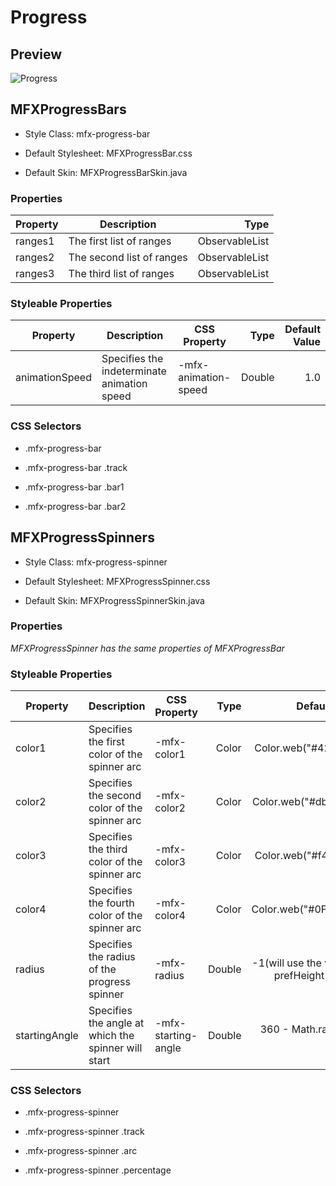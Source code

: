 # Progress

## Preview

<img src="https://imgur.com/2E6X3uJ.gif" alt="Progress" border="0">

## MFXProgressBars

- Style Class: mfx-progress-bar

- Default Stylesheet: MFXProgressBar.css

- Default Skin: MFXProgressBarSkin.java

### Properties

| Property | Description               | Type           |
| -------- | ------------------------- | --------------:|
| ranges1  | The first list of ranges  | ObservableList |
| ranges2  | The second list of ranges | ObservableList |
| ranges3  | The third list of ranges  | ObservableList |

### Styleable Properties

| Property       | Description                                 | CSS Property         | Type   | Default Value |
| -------------- | ------------------------------------------- | -------------------- | ------:| -------------:|
| animationSpeed | Specifies the indeterminate animation speed | -mfx-animation-speed | Double | 1.0           |

### CSS Selectors

- .mfx-progress-bar

- .mfx-progress-bar .track

- .mfx-progress-bar .bar1

- .mfx-progress-bar .bar2

## MFXProgressSpinners

- Style Class: mfx-progress-spinner

- Default Stylesheet: MFXProgressSpinner.css

- Default Skin: MFXProgressSpinnerSkin.java

### Properties

*MFXProgressSpinner has the same properties of MFXProgressBar*

### Styleable Properties

| Property      | Description                                         | CSS Property        | Type   | Default Value                               |
| ------------- | --------------------------------------------------- | ------------------- | ------:| -------------------------------------------:|
| color1        | Specifies the first color of the spinner arc        | -mfx-color1         | Color  | Color.web("#4285f4")                        |
| color2        | Specifies the second color of the spinner arc       | -mfx-color2         | Color  | Color.web("#db4437")                        |
| color3        | Specifies the third color of the spinner arc        | -mfx-color3         | Color  | Color.web("#f4b400")                        |
| color4        | Specifies the fourth color of the spinner arc       | -mfx-color4         | Color  | Color.web("#0F9D58")                        |
| radius        | Specifies the radius of the progress spinner        | -mfx-radius         | Double | -1(will use the value of prefHeight(width)) |
| startingAngle | Specifies the angle at which the spinner will start | -mfx-starting-angle | Double | 360 - Math.random() * 720                   |

### CSS Selectors

- .mfx-progress-spinner

- .mfx-progress-spinner .track

- .mfx-progress-spinner .arc

- .mfx-progress-spinner .percentage

